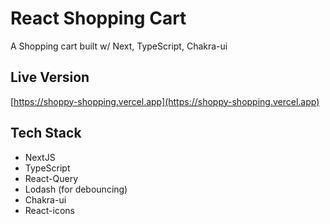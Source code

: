 # React Shopping Cart

A Shopping cart built w/ Next, TypeScript, Chakra-ui

## Live Version

[https://shoppy-shopping.vercel.app](https://shoppy-shopping.vercel.app)

## Tech Stack

- NextJS
- TypeScript
- React-Query
- Lodash (for debouncing)
- Chakra-ui
- React-icons
